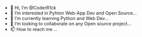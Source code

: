 - 👋 Hi, I’m @CoderR1ck
- 👀 I’m interested in Pyhton Web-App Dev and Open Source...
- 🌱 I’m currently learning Python and Web Dev...
- 💞️ I’m looking to collaborate on any Open source project...
- 📫 How to reach me ...

<!---
CoderR1ck/CoderR1ck is a ✨ special ✨ repository because its `README.md` (this file) appears on your GitHub profile.
You can click the Preview link to take a look at your changes.
--->
